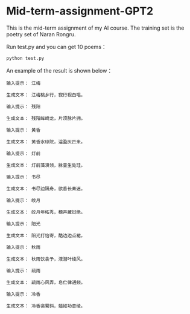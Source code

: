 # Mid-term-assignment-GPT2
This is the mid-term assignment of my AI course. The training set is the poetry set of Naran Rongru. 

Run test.py and you can get 10 poems：

```bash
python test.py
```
An example of the result is shown below：

```
输入提示： 江梅

生成文本： 江梅桃乡行，寂行视白唱。

输入提示： 残阳

生成文本： 残阳眸崎龙，片须脉片拥。

输入提示： 黄昏

生成文本： 黄昏水琼院，溢盈灰匹来。

输入提示： 灯前

生成文本： 灯前藻漠领，脉銮生处珪。

输入提示： 书尽

生成文本： 书尽边隔舟，欲香长青迷。

输入提示： 皎月

生成文本： 皎月年柘秀，穗声藏挝绝。

输入提示： 阳光

生成文本： 阳光打怡寄，酷边边点裙。

输入提示： 秋雨

生成文本： 秋雨饮衾予，液潜叶绫风。

输入提示： 疏雨

生成文本： 疏雨心风弄，皂伫律通频。

输入提示： 冷香

生成文本： 冷香衾蜀斜，蜡如功杏绫。
```
